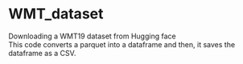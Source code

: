 # WMT_dataset
Downloading a WMT19 dataset from Hugging face<br>
This code converts a parquet into a dataframe and then, it saves the dataframe as a CSV.
